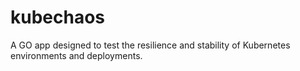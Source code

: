 # kubechaos

A GO app designed to test the resilience and stability of Kubernetes environments and deployments.
